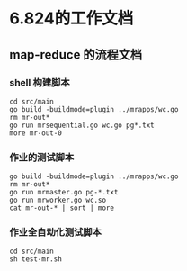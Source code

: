 # 6.824的工作文档

## map-reduce 的流程文档
### shell 构建脚本
```shell
cd src/main
go build -buildmode=plugin ../mrapps/wc.go
rm mr-out*
go run mrsequential.go wc.go pg*.txt
more mr-out-0
```

### 作业的测试脚本
```shell
go build -buildmode=plugin ../mrapps/wc.go
rm mr-out*
go run mrmaster.go pg-*.txt
go run mrworker.go wc.so
cat mr-out-* | sort | more
```

### 作业全自动化测试脚本
```shell
cd src/main
sh test-mr.sh
```